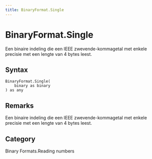 ```yaml
---
title: BinaryFormat.Single
---
```


# BinaryFormat.Single


Een binaire indeling die een IEEE zwevende-kommagetal met enkele precisie met een lengte van 4 bytes leest.


## Syntax

```powerquery
BinaryFormat.Single(
    binary as binary
) as any
```


## Remarks

Een binaire indeling die een IEEE zwevende-kommagetal met enkele precisie met een lengte van 4 bytes leest.



## Category
Binary Formats.Reading numbers
